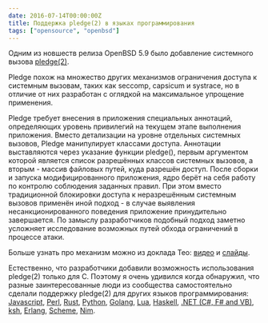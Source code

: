 ```yaml
---
date: 2016-07-14T00:00:00Z
title: Поддержка pledge(2) в языках программирования
tags: ["opensource", "openbsd"]
---
```


Одним из новшеств релиза OpenBSD 5.9 было добавление системного вызова
[pledge(2)](http://man.openbsd.org/OpenBSD-current/man2/pledge.2).

Pledge похож на множество других механизмов ограничения доступа к системным
вызовам, таких как seccomp, capsicum и systrace, но в отличие от них разработан
с оглядкой на максимальное упрощение применения.

Pledge требует внесения в приложения специальных аннотаций, определяющих уровень
привилегий на текущем этапе выполнения приложения. Вместо детализации на уровне
отдельных системных вызовов, Pledge манипулирует классами доступа. Аннотации
выставляются через указание функции pledge(), первым аргументом которой является
список разрешённых классов системных вызовов, а вторым - массив файловых путей,
куда разрешён доступ. После сборки и запуска модифицированного приложения, ядро
берёт на себя работу по контролю соблюдения заданных правил. При этом вместо
традиционной блокировки доступа к неразрешённым системным вызовов применён иной
подход - в случае выявления несанкционированного поведения приложение
принудительно завершается. По замыслу разработчиков подобный подход заметно
усложняет исследование возможных путей обхода ограничений в процессе атаки.

Больше узнать про механизм можно из доклада Тео:
[видео](http://www.thedotpost.com/2016/05/theo-de-raadt-privilege-separation-and-pledge)
и [слайды](https://www.openbsd.org/papers/dot2016.pdf).

Естественно, что разработчики добавили возможность использования pledge(2)
только для C. Поэтому я очень удивился когда обнаружил, что разные
заинтересованные люди из сообщества самостоятельно сделали поддержку pledge(2) для
других языков программирования: [Javascript](https://www.npmjs.com/package/node-pledge),
[Perl](http://cvsweb.openbsd.org/cgi-bin/cvsweb/src/gnu/usr.bin/perl/cpan/OpenBSD-Pledge/), [Rust](http://pastebin.com/P89kV6uR),
[Python](https://github.com/jarmani/py-openbsd-pledge), [Golang](https://github.com/ylih/extrasys),
[Lua](https://github.com/n0la/lua-openbsd), [Haskell](http://openbsd-archive.7691.n7.nabble.com/pledge-2-binding-for-Haskell-td287889.html), [.NET (C#, F# and VB)](https://github.com/NattyNarwhal/pledge.cs), [ksh](https://github.com/netzbasis/openbsd-src/compare/master...hf-ksh_builtin_pledge), [Erlang](https://github.com/msantos/prx/wiki/prx#pledge-3), [Scheme](http://wiki.call-cc.org/eggref/4/pledge),
[Nim](https://github.com/euantorano/pledge.nim).
